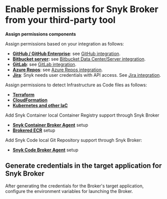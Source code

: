 # Enable permissions for Snyk Broker from your third-party tool

**Assign permissions components**

Assign permissions based on your integration as follows:

* [**GitHub / GitHub Enterprise**](https://github.com/settings/tokens): see [GitHub integration](https://docs.snyk.io/integrations/git-repository-scm-integrations/github-integration).
* [**Bitbucket server**](https://confluence.atlassian.com/bitbucket/grant-repository-access-to-users-and-groups-221449716.html)**:** see [Bitbucket Data Center/Server integration](../../git-repository-scm-integrations/bitbucket-data-center-server-integration.md).
* [**GitLab**](https://docs.gitlab.com/ee/user/profile/personal\_access\_tokens.html): see [GitLab integration](https://docs.snyk.io/integrations/git-repository-scm-integrations/gitlab-integration).
* [**Azure Repos**](https://docs.microsoft.com/en-us/azure/devops/repos/): see [Azure Repos integration](https://docs.snyk.io/integrations/git-repository-scm-integrations/azure-repos-integration).
* [**Jira**](https://confluence.atlassian.com/cloud/api-tokens-938839638.html): Snyk needs user credentials with API access. See [Jira integration](https://docs.snyk.io/integrations/untitled-3/jira).

Assign permissions to detect Infrastructure as Code files as follows:

* [**Terraform**](https://docs.snyk.io/snyk-infrastructure-as-code/scan-terraform-files/detecting-terraform-configuration-files-using-a-broker)
* [**CloudFormation**](https://docs.snyk.io/snyk-infrastructure-as-code/scan-cloudformation-files/detecting-cloudformation-configuration-files-using-a-broker)
* [**Kubernetes and other IaC**](https://docs.snyk.io/snyk-infrastructure-as-code/detecting-infrastructure-as-code-files-using-a-broker)

Add Snyk Container local Container Registry support through Snyk Broker

* [**Snyk Container Broker Agent**](https://docs.snyk.io/products/snyk-container/integrate-self-hosted-container-registries/snyk-integration-to-self-hosted-container-registries) setup
* [**Brokered ECR**](https://docs.snyk.io/products/snyk-container/integrate-self-hosted-container-registries/setting-up-the-container-registry-agent-for-a-brokered-ecr-integration) setup

Add Snyk Code local Git Repository support through Snyk Broker:

* [**Snyk Code Broker Agent**](https://docs.snyk.io/products/snyk-code/snyk-code-local-git-support) setup

## Generate credentials in the target application for Snyk Broker

After generating the credentials for the Broker's target application, configure the environment variables for launching the Broker.
